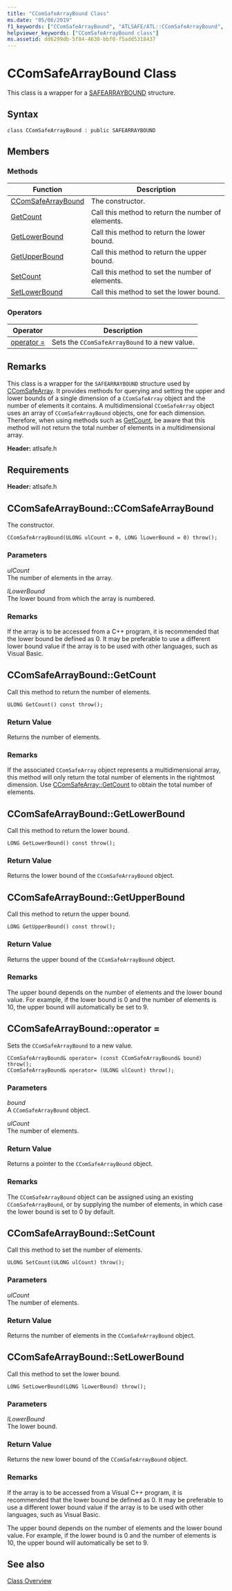 ```yaml
---
title: "CComSafeArrayBound Class"
ms.date: "05/06/2019"
f1_keywords: ["CComSafeArrayBound", "ATLSAFE/ATL::CComSafeArrayBound", "ATLSAFE/ATL::GetCount", "ATLSAFE/ATL::GetLowerBound", "ATLSAFE/ATL::GetUpperBound", "ATLSAFE/ATL::SetCount", "ATLSAFE/ATL::SetLowerBound"]
helpviewer_keywords: ["CComSafeArrayBound class"]
ms.assetid: dd6299db-5f84-4630-bbf0-f5add5318437
---
```

# CComSafeArrayBound Class

This class is a wrapper for a [SAFEARRAYBOUND](/windows/win32/api/oaidl/ns-oaidl-safearraybound) structure.

## Syntax

```
class CComSafeArrayBound : public SAFEARRAYBOUND
```

## Members

### Methods

|Function|Description|
|-|-|
|[CComSafeArrayBound](#ccomsafearraybound)|The constructor.|
|[GetCount](#getcount)|Call this method to return the number of elements.|
|[GetLowerBound](#getlowerbound)|Call this method to return the lower bound.|
|[GetUpperBound](#getupperbound)|Call this method to return the upper bound.|
|[SetCount](#setcount)|Call this method to set the number of elements.|
|[SetLowerBound](#setlowerbound)|Call this method to set the lower bound.|

### Operators

|Operator|Description|
|-|-|
|[operator =](#operator_eq)|Sets the `CComSafeArrayBound` to a new value.|

## Remarks

This class is a wrapper for the `SAFEARRAYBOUND` structure used by [CComSafeArray](../../atl/reference/ccomsafearray-class.md). It provides methods for querying and setting the upper and lower bounds of a single dimension of a `CComSafeArray` object and the number of elements it contains. A multidimensional `CComSafeArray` object uses an array of `CComSafeArrayBound` objects, one for each dimension. Therefore, when using methods such as [GetCount](#getcount), be aware that this method will not return the total number of elements in a multidimensional array.

**Header:** atlsafe.h

## Requirements

**Header:** atlsafe.h

## <a name="ccomsafearraybound"></a> CComSafeArrayBound::CComSafeArrayBound

The constructor.

```
CComSafeArrayBound(ULONG ulCount = 0, LONG lLowerBound = 0) throw();
```

### Parameters

*ulCount*<br/>
The number of elements in the array.

*lLowerBound*<br/>
The lower bound from which the array is numbered.

### Remarks

If the array is to be accessed from a C++ program, it is recommended that the lower bound be defined as 0. It may be preferable to use a different lower bound value if the array is to be used with other languages, such as Visual Basic.

## <a name="getcount"></a> CComSafeArrayBound::GetCount

Call this method to return the number of elements.

```
ULONG GetCount() const throw();
```

### Return Value

Returns the number of elements.

### Remarks

If the associated `CComSafeArray` object represents a multidimensional array, this method will only return the total number of elements in the rightmost dimension. Use [CComSafeArray::GetCount](../../atl/reference/ccomsafearray-class.md#getcount) to obtain the total number of elements.

## <a name="getlowerbound"></a> CComSafeArrayBound::GetLowerBound

Call this method to return the lower bound.

```
LONG GetLowerBound() const throw();
```

### Return Value

Returns the lower bound of the `CComSafeArrayBound` object.

## <a name="getupperbound"></a> CComSafeArrayBound::GetUpperBound

Call this method to return the upper bound.

```
LONG GetUpperBound() const throw();
```

### Return Value

Returns the upper bound of the `CComSafeArrayBound` object.

### Remarks

The upper bound depends on the number of elements and the lower bound value. For example, if the lower bound is 0 and the number of elements is 10, the upper bound will automatically be set to 9.

## <a name="operator_eq"></a> CComSafeArrayBound::operator =

Sets the `CComSafeArrayBound` to a new value.

```
CComSafeArrayBound& operator= (const CComSafeArrayBound& bound) throw();
CComSafeArrayBound& operator= (ULONG ulCount) throw();
```

### Parameters

*bound*<br/>
A `CComSafeArrayBound` object.

*ulCount*<br/>
The number of elements.

### Return Value

Returns a pointer to the `CComSafeArrayBound` object.

### Remarks

The `CComSafeArrayBound` object can be assigned using an existing `CComSafeArrayBound`, or by supplying the number of elements, in which case the lower bound is set to 0 by default.

## <a name="setcount"></a> CComSafeArrayBound::SetCount

Call this method to set the number of elements.

```
ULONG SetCount(ULONG ulCount) throw();
```

### Parameters

*ulCount*<br/>
The number of elements.

### Return Value

Returns the number of elements in the `CComSafeArrayBound` object.

## <a name="setlowerbound"></a> CComSafeArrayBound::SetLowerBound

Call this method to set the lower bound.

```
LONG SetLowerBound(LONG lLowerBound) throw();
```

### Parameters

*lLowerBound*<br/>
The lower bound.

### Return Value

Returns the new lower bound of the `CComSafeArrayBound` object.

### Remarks

If the array is to be accessed from a Visual C++ program, it is recommended that the lower bound be defined as 0. It may be preferable to use a different lower bound value if the array is to be used with other languages, such as Visual Basic.

The upper bound depends on the number of elements and the lower bound value. For example, if the lower bound is 0 and the number of elements is 10, the upper bound will automatically be set to 9.

## See also

[Class Overview](../../atl/atl-class-overview.md)
